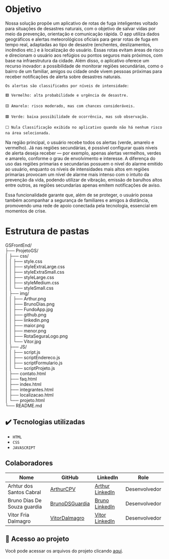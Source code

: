 # Objetivo

Nossa solução propõe um aplicativo de rotas de fuga inteligentes voltado para situações de desastres naturais, com o objetivo de salvar vidas por meio da prevenção, orientação e comunicação rápida. O app utiliza dados geográficos e alertas meteorológicos oficiais para gerar rotas de fuga em tempo real, adaptadas ao tipo de desastre (enchentes, deslizamentos, incêndios etc.) e à localização do usuário. Essas rotas evitam áreas de risco e direcionam o usuário aos refúgios ou pontos seguros mais próximos, com base na infraestrutura da cidade. 
Além disso, o aplicativo oferece um recurso inovador: a possibilidade de monitorar regiões secundárias, como o bairro de um familiar, amigos ou cidade onde vivem pessoas próximas para receber notificações de alerta sobre desastres naturais. 

    Os alertas são classificados por níveis de intensidade: 

    🟥 Vermelho: alta probabilidade e urgência de desastre. 

    🟨 Amarelo: risco moderado, mas com chances consideráveis. 

    🟩 Verde: baixa possibilidade de ocorrência, mas sob observação. 

    ⬜ Nula Classificação exibida no aplicativo quando não há nenhum risco na área selecionada. 

Na região principal, o usuário recebe todos os alertas (verde, amarelo e vermelho). Já nas regiões secundárias, é possível configurar quais níveis de alerta deseja receber — por exemplo, apenas alertas vermelhos, verdes e amarelo, conforme o grau de envolvimento e interesse. A diferença do uso das regiões primarias e secundarias possuem o nível do alarme emitido ao usuário, enquanto os níveis de intensidades mais altos em regiões primarias provocam um nível de alarme mais intenso com o intuito da prevenção da vida, podendo utilizar de vibração, emissão de barulhos altos entre outros, as regiões secundarias apenas emitem notificações de aviso. 

Essa funcionalidade garante que, além de se proteger, o usuário possa também acompanhar a segurança de familiares e amigos à distância, promovendo uma rede de apoio conectada pela tecnologia, essencial em momentos de crise. 


# Estrutura de pastas


GSFrontEnd/  
├── ProjetoGS/                        
│   ├── css/    
│   │   ├── style.css  
│   │   ├── styleExtraLarge.css  
│   │   ├── styleExtraSmall.css  
│   │   ├── styleLarge.css  
│   │   ├── styleMedium.css  
│   │   └── styleSmall.css  
│   ├── img/  
│   │   ├── Arthur.png  
│   │   ├── BrunoDias.png  
│   │   ├── FundoApp.jpg  
│   │   ├── github.png  
│   │   ├── linkedin.png  
│   │   ├── maior.png  
│   │   ├── menor.png   
│   │   ├── RotaSeguraLogo.png  
│   │   └── Vitor.jpg  
│   ├── JS/  
│   │   ├── script.js  
│   │   ├── scriptEndereco.js  
│   │   ├── scriptFormulario.js  
│   │   └── scriptProjeto.js                       
│   ├── contato.html  
│   ├── faq.html  
│   ├── index.html  
│   ├── integrantes.html  
│   ├── localizacao.html  
│   └── projeto.html    
└── README.md                  



## ✔️ Tecnologias utilizadas

- ``HTML``
- ``CSS``
- ``JAVASCRIPT``


## Colaboradores

| Nome                      | GitHub                                                              | LinkedIn | Role           |
|---------------------------|---------------------------------------------------------------------|----------|----------------|
| Arhtur dos Santos Cabral    |  [ArthurCPV](https://github.com/ArthurCPV)                                                                     |    [Arthur LinkedIn](https://www.linkedin.com/in/arthur-cabral2101/)      | Desenvolvedor    |
| Bruno Dias De Souza guardia           | [BrunoDSGuardia](https://github.com/BrunoDSGuardia)                             |    [Bruno LinkedIn](https://www.linkedin.com/in/bruno-dias-de-souza-guardia-b0a668302/)  | Desenvolvedor    |
| Vitor Fria Dalmagro                   | [VitorDalmagro](https://github.com/VitorDalmagro)                                                                     |  [Vitor LinkedIn](https://www.linkedin.com/in/vitor-dalmagro-b75722366/)        | Desenvolvedor    |


## 📁 Acesso ao projeto
Você pode acessar os arquivos do projeto clicando [aqui](https://github.com/BrunoDSGuardia/GSFrontEnd).
